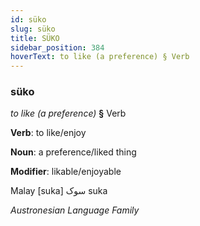 ```yaml
---
id: süko
slug: süko
title: SÜKO
sidebar_position: 384
hoverText: to like (a preference) § Verb
---
```


### süko

*to like (a preference)* **§** Verb

**Verb**: to like/enjoy

**Noun**: a preference/liked thing

**Modifier**: likable/enjoyable

Malay ⁧ suka سوک  [suka]

*Austronesian Language Family*